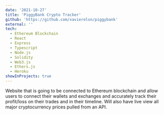 ```yaml
---
date: '2021-10-27'
title: 'PiggyBank Crypto Tracker'
github: 'https://github.com/xavierelon/piggybank'
external: ''
tech:
  - Ethereum Blockchain
  - React
  - Express
  - Typescript
  - Node.js
  - Solidity
  - Web3.js
  - Ethers.js
  - Heroku
showInProjects: true
---
```


Website that is going to be connected to Ethereum blockchain and allow users to connect their wallets and exchanges and accurately track their profit/loss on their trades and in their timeline. Will also have live view all major cryptocurrency prices pulled from an API.
